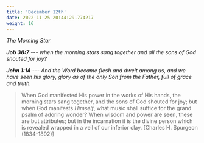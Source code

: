 ```yaml
---
title: 'December 12th'
date: 2022-11-25 20:44:29.774217
weight: 16
---
```




*The Morning Star*

***Job 38:7** --- when the morning stars sang together and all the sons of God shouted for joy?*

***John 1:14** --- And the Word became flesh and dwelt among us, and we have seen his glory, glory as of the only Son from the Father, full of grace and truth.*

> When God manifested His power in the works of His hands, the morning stars sang together, and the sons of God shouted for joy; but when God manifests *Himself*, what music shall suffice for the grand psalm of adoring wonder? When wisdom and power are seen, these are but attributes; but in the incarnation it is the divine person which is revealed wrapped in a veil of our inferior clay. \[Charles H. Spurgeon (1834-1892)\]